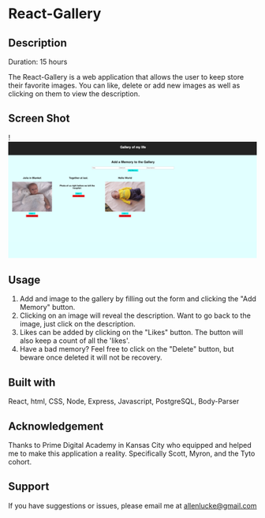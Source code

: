 # React-Gallery

## Description
Duration: 15 hours

The React-Gallery is a web application that allows the user to keep store their favorite images. You can like, delete or add new images as well as clicking on them to view the description.

## Screen Shot
!![](public/images/screenShot1.png)

## Usage
1. Add and image to the gallery by filling out the form and clicking the "Add Memory" button.
2. Clicking on an image will reveal the description. Want to go back to the image, just click on the description.
3. Likes can be added by clicking on the "Likes" button. The button will also keep a count of all the 'likes'.
4. Have a bad memory? Feel free to click on the "Delete" button, but beware once deleted it will not be recovery.

## Built with
React, html, CSS, Node, Express, Javascript, PostgreSQL, Body-Parser

## Acknowledgement
Thanks to Prime Digital Academy in Kansas City who equipped and helped me to make this application a reality. Specifically Scott, Myron, and the Tyto cohort.

## Support
If you have suggestions or issues, please email me at allenlucke@gmail.com

